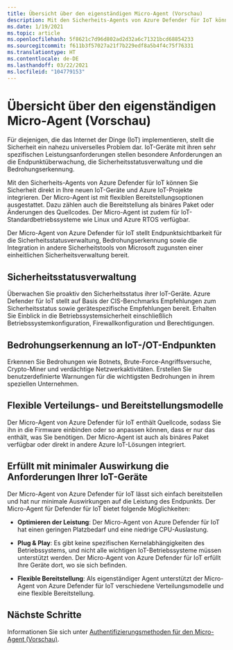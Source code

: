 ```yaml
---
title: Übersicht über den eigenständigen Micro-Agent (Vorschau)
description: Mit den Sicherheits-Agents von Azure Defender für IoT können Sie Sicherheit direkt in Ihre neuen IoT-Geräte und Azure IoT-Projekte integrieren.
ms.date: 1/19/2021
ms.topic: article
ms.openlocfilehash: 5f8621c7d96d802ad2d32a6c71321bcd68854233
ms.sourcegitcommit: f611b3f57027a21f7b229edf8a5b4f4c75f76331
ms.translationtype: HT
ms.contentlocale: de-DE
ms.lasthandoff: 03/22/2021
ms.locfileid: "104779153"
---
```

# <a name="standalone-micro-agent-overview-preview"></a>Übersicht über den eigenständigen Micro-Agent (Vorschau)

Für diejenigen, die das Internet der Dinge (IoT) implementieren, stellt die Sicherheit ein nahezu universelles Problem dar. IoT-Geräte mit ihren sehr spezifischen Leistungsanforderungen stellen besondere Anforderungen an die Endpunktüberwachung, die Sicherheitsstatusverwaltung und die Bedrohungserkennung. 

Mit den Sicherheits-Agents von Azure Defender für IoT können Sie Sicherheit direkt in Ihre neuen IoT-Geräte und Azure IoT-Projekte integrieren. Der Micro-Agent ist mit flexiblen Bereitstellungsoptionen ausgestattet. Dazu zählen auch die Bereitstellung als binäres Paket oder Änderungen des Quellcodes. Der Micro-Agent ist zudem für IoT-Standardbetriebssysteme wie Linux und Azure RTOS verfügbar. 

Der Micro-Agent von Azure Defender für IoT stellt Endpunktsichtbarkeit für die Sicherheitsstatusverwaltung, Bedrohungserkennung sowie die Integration in andere Sicherheitstools von Microsoft zugunsten einer einheitlichen Sicherheitsverwaltung bereit. 

## <a name="security-posture-management"></a>Sicherheitsstatusverwaltung 

Überwachen Sie proaktiv den Sicherheitsstatus ihrer IoT-Geräte. Azure Defender für IoT stellt auf Basis der CIS-Benchmarks Empfehlungen zum Sicherheitsstatus sowie gerätespezifische Empfehlungen bereit. Erhalten Sie Einblick in die Betriebssystemsicherheit einschließlich Betriebssystemkonfiguration, Firewallkonfiguration und Berechtigungen. 

## <a name="endpoint-iot-and-ot-threat-detection"></a>Bedrohungserkennung an IoT-/OT-Endpunkten 

Erkennen Sie Bedrohungen wie Botnets, Brute-Force-Angriffsversuche, Crypto-Miner und verdächtige Netzwerkaktivitäten. Erstellen Sie benutzerdefinierte Warnungen für die wichtigsten Bedrohungen in ihrem speziellen Unternehmen. 

## <a name="flexible-distribution-and-deployment-models"></a>Flexible Verteilungs- und Bereitstellungsmodelle 

Der Micro-Agent von Azure Defender für IoT enthält Quellcode, sodass Sie ihn in die Firmware einbinden oder so anpassen können, dass er nur das enthält, was Sie benötigen. Der Micro-Agent ist auch als binäres Paket verfügbar oder direkt in andere Azure IoT-Lösungen integriert. 

## <a name="meets-the-needs-of-your-iot-devices-with-minimal-impact"></a>Erfüllt mit minimaler Auswirkung die Anforderungen Ihrer IoT-Geräte 

Der Micro-Agent von Azure Defender für IoT lässt sich einfach bereitstellen und hat nur minimale Auswirkungen auf die Leistung des Endpunkts. Der Micro-Agent für Defender für IoT bietet folgende Möglichkeiten:

- **Optimieren der Leistung**: Der Micro-Agent von Azure Defender für IoT hat einen geringen Platzbedarf und eine niedrige CPU-Auslastung.  

- **Plug & Play**: Es gibt keine spezifischen Kernelabhängigkeiten des Betriebssystems, und nicht alle wichtigen IoT-Betriebssysteme müssen unterstützt werden. Der Micro-Agent von Azure Defender für IoT erfüllt Ihre Geräte dort, wo sie sich befinden. 

- **Flexible Bereitstellung**: Als eigenständiger Agent unterstützt der Micro-Agent von Azure Defender für IoT verschiedene Verteilungsmodelle und eine flexible Bereitstellung.

## <a name="next-steps"></a>Nächste Schritte

Informationen Sie sich unter [Authentifizierungsmethoden für den Micro-Agent (Vorschau)](concept-security-agent-authentication.md).
